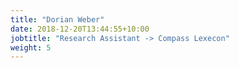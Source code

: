 ```yaml
---
title: "Dorian Weber"
date: 2018-12-20T13:44:55+10:00
jobtitle: "Research Assistant -> Compass Lexecon"
weight: 5
---
```

